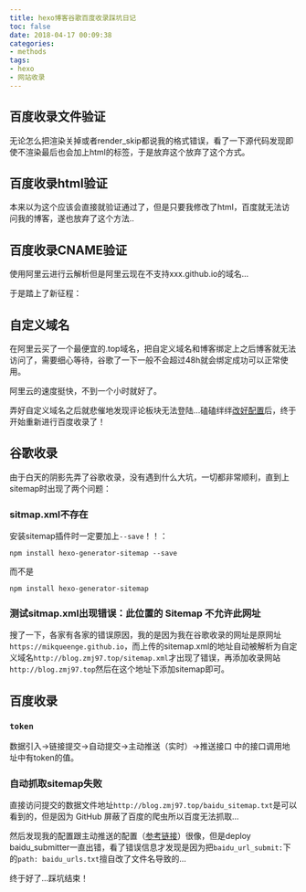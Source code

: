 ```yaml
---
title: hexo博客谷歌百度收录踩坑日记
toc: false
date: 2018-04-17 00:09:38
categories:
- methods
tags:
- hexo
- 网站收录
---
```


## 百度收录文件验证

无论怎么把渲染关掉或者render_skip都说我的格式错误，看了一下源代码发现即使不渲染最后也会加上html的标签，于是放弃这个放弃了这个方式。

<!-- more -->

## 百度收录html验证

本来以为这个应该会直接就验证通过了，但是只要我修改了html，百度就无法访问我的博客，遂也放弃了这个方法..

## 百度收录CNAME验证

使用阿里云进行云解析但是阿里云现在不支持xxx.github.io的域名...

于是踏上了新征程：

## 自定义域名

在阿里云买了一个最便宜的.top域名，把自定义域名和博客绑定上之后博客就无法访问了，需要细心等待，谷歌了一下一般不会超过48h就会绑定成功可以正常使用。

阿里云的速度挺快，不到一个小时就好了。

弄好自定义域名之后就悲催地发现评论板块无法登陆...磕磕绊绊[改好配置](http://blog.zmj97.top/2018/04/16/关于hexo博客自定义域名后gitment评论系统登陆出现redirect-error返回主页的解决办法)后，终于开始重新进行百度收录了！

## 谷歌收录

由于白天的阴影先弄了谷歌收录，没有遇到什么大坑，一切都非常顺利，直到上sitemap时出现了两个问题：

### sitmap.xml不存在

安装sitemap插件时一定要加上`--save`！！：

```shell
npm install hexo-generator-sitemap --save
```

而不是

```shell
npm install hexo-generator-sitemap
```

### 测试sitmap.xml出现错误：此位置的 Sitemap 不允许此网址

搜了一下，各家有各家的错误原因，我的是因为我在谷歌收录的网址是原网址`https://mikqueenge.github.io`，而上传的sitemap.xml的地址自动被解析为自定义域名`http://blog.zmj97.top/sitemap.xml`才出现了错误，再添加收录网站`http://blog.zmj97.top`然后在这个地址下添加sitemap即可。

## 百度收录

### `token`

数据引入->链接提交->自动提交->主动推送（实时）->推送接口 中的接口调用地址中有token的值。

### 自动抓取sitemap失败

直接访问提交的数据文件地址`http://blog.zmj97.top/baidu_sitemap.txt`是可以看到的，但是因为 GitHub 屏蔽了百度的爬虫所以百度无法抓取...

然后发现我的配置跟主动推送的配置（[参考链接](http://www.yuan-ji.me/Hexo-优化%EF%BC%9A提交sitemap及解决百度爬虫抓取-GitHub-Pages-问题/)）很像，但是deploy baidu_submitter一直出错，看了错误信息才发现是因为把`baidu_url_submit:`下的`path: baidu_urls.txt`擅自改了文件名导致的...

终于好了...踩坑结束！